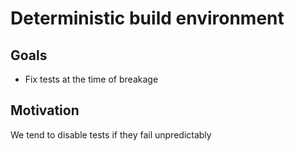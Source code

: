 # Deterministic build environment

## Goals

* Fix tests at the time of breakage

## Motivation

We tend to disable tests if they fail unpredictably
